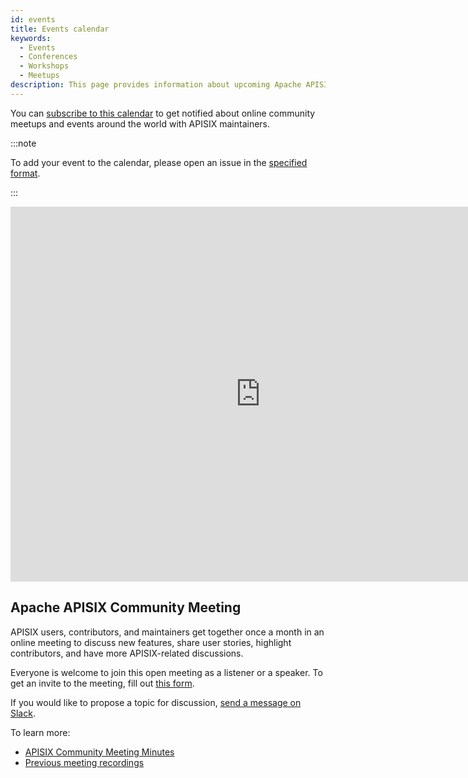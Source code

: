 ```yaml
---
id: events
title: Events calendar
keywords:
  - Events
  - Conferences
  - Workshops
  - Meetups
description: This page provides information about upcoming Apache APISIX's community events where you can track meetups, conferences, and workshops.
---
```


You can [subscribe to this calendar](https://calendar.google.com/calendar/embed?src=c_sonnl869vh6tjd9frj7t6rcma0%40group.calendar.google.com&ctz=Asia%2FKolkata) to get notified about online community meetups and events around the world with APISIX maintainers.

:::note

To add your event to the calendar, please open an issue in the [specified format](https://github.com/apache/apisix-website/issues/new/choose).

:::

<iframe src="https://calendar.google.com/calendar/embed?height=600&wkst=1&bgcolor=%23ea5451&ctz=UTC&showCalendars=0&showTabs=0&showPrint=0&title&showTitle=0&showNav=1&showDate=1&src=Y19zb25ubDg2OXZoNnRqZDlmcmo3dDZyY21hMEBncm91cC5jYWxlbmRhci5nb29nbGUuY29t&color=%23D50000" width="800" height="600" frameborder="0" scrolling="no"></iframe>

## Apache APISIX Community Meeting

APISIX users, contributors, and maintainers get together once a month in an online meeting to discuss new features, share user stories, highlight contributors, and have more APISIX-related discussions.

Everyone is welcome to join this open meeting as a listener or a speaker. To get an invite to the meeting, fill out [this form](https://apisix.apache.org/community-meeting-signup).

If you would like to propose a topic for discussion, [send a message on Slack](https://apisix.apache.org/docs/general/join/#join-the-slack-channel).

To learn more:

- [APISIX Community Meeting Minutes](https://docs.google.com/document/d/1BKizjE_vGxxYCSrBehyGsa4Q7eS8DLIdgumC6fRm4TQ/edit)
- [Previous meeting recordings](https://youtube.com/playlist?list=PLAoKZlos1sznjgFQsm31QAWeJmv8_w7SP)
